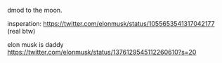 dmod to the moon.  

insperation: https://twitter.com/elonmusk/status/1055653541317042177 (real btw)

elon musk is daddy https://twitter.com/elonmusk/status/1376129545112260610?s=20 
